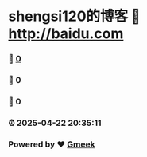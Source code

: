 # shengsi120的博客 :link: http://baidu.com 
### :page_facing_up: [0](http://baidu.com/tag.html) 
### :speech_balloon: 0 
### :hibiscus: 0 
### :alarm_clock: 2025-04-22 20:35:11 
### Powered by :heart: [Gmeek](https://github.com/Meekdai/Gmeek)
